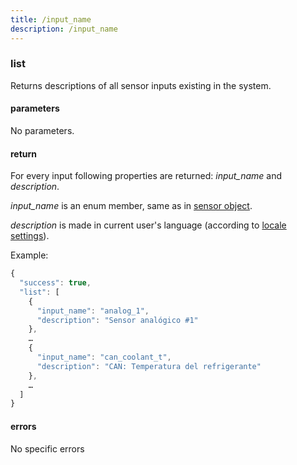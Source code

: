 ```yaml
---
title: /input_name
description: /input_name
---
```


### list
Returns descriptions of all sensor inputs existing in the system. 

#### parameters
No parameters.

#### return
For every input following properties are returned: *input_name* and *description*.

*input_name* is an enum member, same as in [sensor object](./sensor.md).

*description* is made in current user's language (according to [locale settings](../../../commons/user/settings/index.md)).

Example:

```js
{
  "success": true,
  "list": [
    {
      "input_name": "analog_1", 
      "description": "Sensor analógico #1"
    },
    …
    {
      "input_name": "can_coolant_t",
	  "description": "CAN: Temperatura del refrigerante"
    },
	…
  ]
}
```

#### errors
No specific errors
